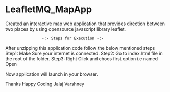 # LeafletMQ_MapApp
Created an interactive map web application that provides direction between two places by using opensource javascript library leaflet.

					-:- Steps for Execution -:-

After unzipping this application code follow the below mentioned steps
Step1: Make Sure your internet is connected.
Step2: Go to index.html file in the root of the folder.
Step3: Right Click and choos first option i.e named Open

Now application will launch in your browser.

Thanks
Happy Coding
Jalaj Varshney
